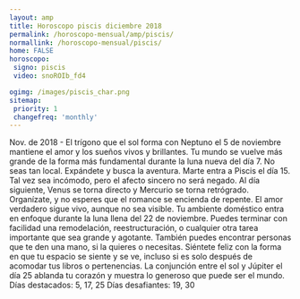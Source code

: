 ```yaml
---
layout: amp
title: Horoscopo piscis diciembre 2018 
permalink: /horoscopo-mensual/amp/piscis/
normallink: /horoscopo-mensual/piscis/
home: FALSE
horoscopo:
 signo: piscis
 video: snoROIb_fd4

ogimg: /images/piscis_char.png
sitemap:
 priority: 1
 changefreq: 'monthly'
---
```



Nov. de 2018 - El trígono que el sol forma con Neptuno el 5 de noviembre mantiene el amor y los sueños vivos y brillantes. Tu mundo se vuelve más grande de la forma más fundamental durante la luna nueva del día 7. No seas tan local. Expándete y busca la aventura. 
Marte entra a Piscis el día 15. Tal vez sea incómodo, pero el afecto sincero no será negado. Al día siguiente, Venus se torna directo y Mercurio se torna retrógrado. Organízate, y no esperes que el romance se encienda de repente. El amor verdadero sigue vivo, aunque no sea visible. 
Tu ambiente doméstico entra en enfoque durante la luna llena del 22 de noviembre. Puedes terminar con facilidad una remodelación, reestructuración, o cualquier otra tarea importante que sea grande y agotante. También puedes encontrar personas que te den una mano, si la quieres o necesitas. Siéntete feliz con la forma en que tu espacio se siente y se ve, incluso si es solo después de acomodar tus libros o pertenencias. 
La conjunción entre el sol y Júpiter el día 25 ablanda tu corazón y muestra lo generoso que puede ser el mundo. 
Días destacados: 5, 17, 25
Días desafiantes: 19, 30
